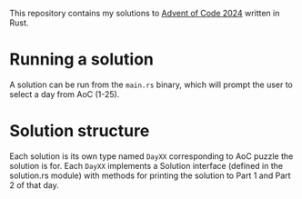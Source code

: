 This repository contains my solutions to [Advent of Code 2024](https://adventofcode.com/2024) written in Rust.

# Running a solution
A solution can be run from the `main.rs` binary, which will prompt the user to select a day from AoC (1-25).

# Solution structure
Each solution is its own type named `DayXX` corresponding to AoC puzzle the solution is for. Each `DayXX` implements a Solution interface (defined in the solution.rs module) with methods for printing the solution to Part 1 and Part 2 of that day. 
